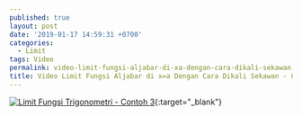 ```yaml
---
published: true
layout: post
date: '2019-01-17 14:59:31 +0700'
categories:
  - Limit
tags: Video
permalink: video-limit-fungsi-aljabar-di-xa-dengan-cara-dikali-sekawan-contoh-2.html
title: Video Limit Fungsi Aljabar di x=a Dengan Cara Dikali Sekawan - Contoh 2
---
```

[![Limit Fungsi Trigonometri - Contoh 3](https://img.youtube.com/vi/LxGo7MO-wrI/0.jpg)](https://www.youtube.com/watch?v=LxGo7MO-wrI){:target="_blank"}

